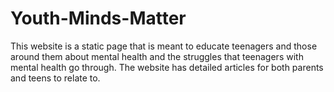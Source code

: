 # Youth-Minds-Matter
This website is a static page that is meant to educate teenagers and those around them about mental health and the struggles that teenagers with mental health go through. The website has detailed articles for both parents and teens to relate to.
